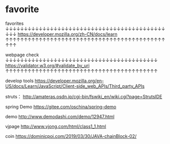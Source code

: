 # favorite
favorites
↓↓↓↓↓↓↓↓↓↓↓↓↓↓↓↓↓↓↓↓↓↓↓↓↓↓↓↓↓↓↓↓↓↓↓↓↓↓↓↓↓↓↓↓↓↓
https://developer.mozilla.org/zh-CN/docs/learn
↑↑↑↑↑↑↑↑↑↑↑↑↑↑↑↑↑↑↑↑↑↑↑↑↑↑↑↑↑↑↑↑↑↑↑↑↑↑↑↑↑↑↑↑↑↑

webpage check 
↓↓↓↓↓↓↓↓↓↓↓↓↓↓↓↓↓↓↓↓↓↓↓↓↓↓↓↓↓↓↓↓↓↓↓↓↓↓↓↓↓
https://validator.w3.org/#validate_by_uri
↑↑↑↑↑↑↑↑↑↑↑↑↑↑↑↑↑↑↑↑↑↑↑↑↑↑↑↑↑↑↑↑↑↑↑↑↑↑↑↑↑

develop tools
https://developer.mozilla.org/en-US/docs/Learn/JavaScript/Client-side_web_APIs/Third_party_APIs


struts：
http://amateras.osdn.jp/cgi-bin/fswiki_en/wiki.cgi?page=StrutsIDE

spring Demo
https://gitee.com/oschina/spring-demo

demo 
http://www.demodashi.com/demo/12947.html

vjpage
http://www.vjong.com/html/class1_1.html

coin
https://dominicpoi.com/2019/03/30/JAVA-chainBlock-02/
